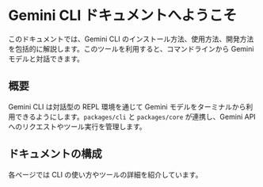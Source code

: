 # Gemini CLI ドキュメントへようこそ

このドキュメントでは、Gemini CLI のインストール方法、使用方法、開発方法を包括的に解説します。このツールを利用すると、コマンドラインから Gemini モデルと対話できます。

## 概要

Gemini CLI は対話型の REPL 環境を通じて Gemini モデルをターミナルから利用できるようにします。`packages/cli` と `packages/core` が連携し、Gemini API へのリクエストやツール実行を管理します。

## ドキュメントの構成

各ページでは CLI の使い方やツールの詳細を紹介しています。
